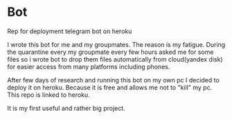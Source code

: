 # Bot
Rep for deployment telegram bot on heroku

I wrote this bot for me and my groupmates. The reason is my fatigue.
During the quarantine every my groupmate every few hours asked me for some files so 
i wrote bot to drop them files automatically from cloud(yandex disk) for easier 
access from many platforms including phones. 

After few days of research and running this bot on my own pc I decided to
deploy it on heroku. Because it is free and allows me not to "kill" my pc. 
This repo is linked to heroku.

It is my first useful and rather big project.
